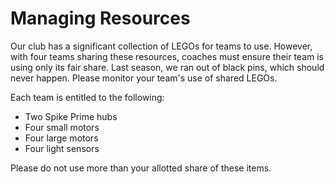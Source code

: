 # Managing Resources

Our club has a significant collection of LEGOs for teams to use. However, with four teams sharing these resources, coaches must ensure their team is using only its fair share. Last season, we ran out of black pins, which should never happen. Please monitor your team's use of shared LEGOs.

Each team is entitled to the following:
* Two Spike Prime hubs
* Four small motors
* Four large motors
* Four light sensors

Please do not use more than your allotted share of these items.
